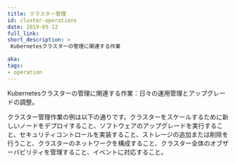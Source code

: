 ```yaml
---
title: クラスター管理
id: cluster-operations
date: 2019-05-12
full_link:
short_description: >
 Kubernetesクラスターの管理に関連する作業

aka:
tags:
- operation
---
```

 Kubernetesクラスターの管理に関連する作業：日々の運用管理とアップグレードの調整。

<!--more-->

 クラスター管理作業の例は以下の通りです。クラスターをスケールするために新しいノードをデプロイすること、ソフトウェアのアップグレードを実行すること、セキュリティコントロールを実装すること、ストレージの追加または削除を行うこと、クラスターのネットワークを構成すること、クラスター全体のオブザーバビリティを管理すること、イベントに対応すること。